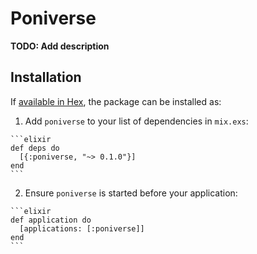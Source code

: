 # Poniverse

**TODO: Add description**

## Installation

If [available in Hex](https://hex.pm/docs/publish), the package can be installed as:

  1. Add `poniverse` to your list of dependencies in `mix.exs`:

    ```elixir
    def deps do
      [{:poniverse, "~> 0.1.0"}]
    end
    ```

  2. Ensure `poniverse` is started before your application:

    ```elixir
    def application do
      [applications: [:poniverse]]
    end
    ```


